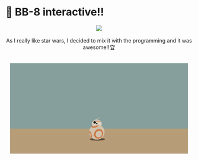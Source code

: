 # 📡 BB-8 interactive!!
<p align="center"> 
    <img src="https://logodownload.org/wp-content/uploads/2015/12/star-wars-logo-3-1.png" width="480">
    
</p>
<p align="center">
As I really like star wars, I decided to mix it with the programming and it was awesome!!🏆
    </p>
    
##

<p align="center"> 
    <img src="img/Capturar.PNG" width="480">
</p>
